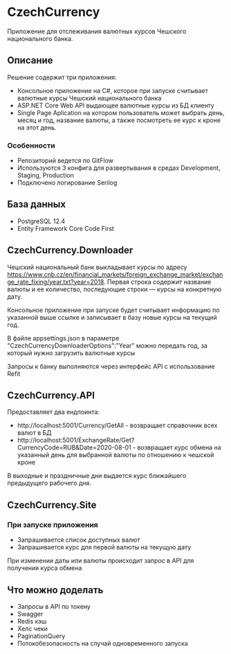 # CzechCurrency

Приложение для отслеживания валютных курсов Чешского национального банка.

## Описание

Решение содержит три приложения:

* Консольное приложение на C#, которое при запуске считывает валютные курсы Чешский национального банка
* ASP.NET Core Web API выдающее валютные курсы из БД клиенту
* Single Page Aplication на котором пользователь может выбрать день, месяц и год, название валюты, а также посмотреть ее курс к кроне на этот день.

### Особенности

* Репозиторий ведется по GitFlow
* Используются 3 конфига для развертывания в средах Development, Staging, Production
* Подключено логирование Serilog

## База данных

* PostgreSQL 12.4
* Entity Framework Core Code First

## CzechCurrency.Downloader
Чешский национальный банк выкладывает курсы по адресу https://www.cnb.cz/en/financial_markets/foreign_exchange_market/exchange_rate_fixing/year.txt?year=2018.
Первая строка содержит название валюты и ее количество, последующие строки — курсы на конкретную дату.

Консольное приложение при запуске будет считывает информацию по указанной выше ссылке и записывает в базу новые курсы на текущий год.

В файле appsettings.json в параметре "CzechCurrencyDownloaderOptions":"Year" можно передать год, за который нужно загрузить валютные курсы

Запросы к банку выполняются через интерфейс API с использование Refit

## CzechCurrency.API

Предоставляет два ендпоинта:

* http://localhost:5001/Currency/GetAll - возвращает справочник всех валют в БД
* http://localhost:5001/ExchangeRate/Get?CurrencyCode=RUB&Date=2020-08-01 - возвращает курс обмена на указанный день для выбранной валюты по отношению к чешской кроне

В выходные и праздничные дни выдается курс ближайшего предыдущего рабочего дня.
## CzechCurrency.Site

### При запуске приложения

* Запрашивается список доступных валют
* Запрашивается курс для первой валюты на текущую дату

При изменении даты или валюты происходит запрос в API  для получения курса обмена

## Что можно доделать

* Запросы в API по токену
* Swagger
* Redis кэш
* Хелс чеки
* PaginationQuery
* Потокобезопасность на случай одновременного запуска